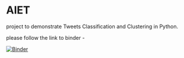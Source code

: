 # AIET

project to demonstrate Tweets Classification and Clustering in Python.

please follow the link to binder - 

[![Binder](https://mybinder.org/badge_logo.svg)](https://mybinder.org/v2/gh/https%3A%2F%2Fmybinder.org%2Fv2%2Fgh%2Favay%2FAIET%2Fmaster/HEAD)

